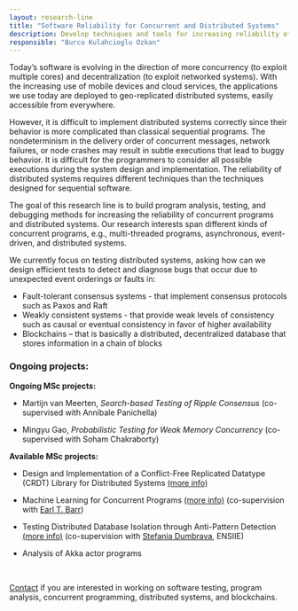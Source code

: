```yaml
---
layout: research-line
title: "Software Reliability for Concurrent and Distributed Systems"
description: Develop techniques and tools for increasing reliability of concurrent and distributed systems.
responsible: "Burcu Kulahcioglu Ozkan"
---
```


Today’s software is evolving in the direction of more concurrency (to exploit multiple cores) and decentralization (to exploit networked systems). With the increasing use of mobile devices and cloud services, the applications we use today are deployed to geo-replicated distributed systems, easily accessible from everywhere.

However, it is difficult to implement distributed systems correctly since their behavior is more complicated than classical sequential programs. The nondeterminism in the delivery order of concurrent messages, network failures, or node crashes may result in subtle executions that lead to buggy behavior. It is difficult for the programmers to consider all possible executions during the system design and implementation. The reliability of distributed systems requires different techniques than the techniques designed for sequential software. 

The goal of this research line is to build program analysis, testing, and debugging methods for increasing the reliability of concurrent programs and distributed systems. Our research interests span different kinds of concurrent programs, e.g., multi-threaded programs, asynchronous, event-driven, and distributed systems. 

We currently focus on testing distributed systems, asking how can we design efficient tests to detect and diagnose bugs that occur due to unexpected event orderings or  faults in:

* Fault-tolerant consensus systems - that implement consensus protocols such as Paxos and Raft
* Weakly consistent systems - that provide weak levels of consistency such as causal or eventual consistency in favor of higher availability
* Blockchains – that is basically a distributed, decentralized database that stores information in a chain of blocks 


### Ongoing projects:

<!-- <span style="color:#00A6D6">**[Open PhD position, application deadline: December 17th, 2021]**</span> We're looking for a motivated PhD student to work on testing fault-tolerance of distributed systems. 
You can find more information [on the application site](https://www.tudelft.nl/over-tu-delft/werken-bij-tu-delft/vacatures/details?jobId=4663)!  -->

**Ongoing MSc projects:** 

- Martijn van Meerten, *Search-based Testing of Ripple Consensus* (co-supervised with Annibale Panichella)

- Mingyu Gao, *Probabilistic Testing for Weak Memory Concurrency* (co-supervised with Soham Chakraborty)

**Available MSc projects:** 


<!--- [Probabilistic Testing for Weak Memory Concurrency](https://pl.ewi.tudelft.nl/master-projects/master/2021/06/07/Probabilistic-Testing-Weak-Memory-Concurrency/) (co-supervised with [Soham Chakraborty](https://www.st.ewi.tudelft.nl/sschakraborty/))-->

<!-- [Controlled Crash-recovery Testing of Distributed Systems](https://projectforum.tudelft.nl/admin/thesis_projects/161) -->

- Design and Implementation of a Conflict-Free Replicated Datatype (CRDT) Library for Distributed Systems [(more info)](https://projectforum.tudelft.nl/admin/thesis_projects/157)

- Machine Learning for Concurrent Programs [(more info)](https://projectforum.tudelft.nl/admin/thesis_projects/206) (co-supervision with [Earl T. Barr](https://earlbarr.com/))

- Testing Distributed Database Isolation through Anti-Pattern Detection [(more info)](https://projectforum.tudelft.nl/admin/thesis_projects/208) (co-supervision with [Stefania Dumbrava](https://web4.ensiie.fr/~stefania.dumbrava/), ENSIIE)

- Analysis of Akka actor programs <!-- [(more info)](XXX)-->


&nbsp;

[Contact](mailto:b.ozkan@tudelft.nl) if you are interested in working on software testing, program analysis, concurrent programming, distributed systems, and blockchains.

<!--
The research is related to the work in the [CI4SE]({% link _researchlines/ci4se.md %}), [Software Engineering for Fintech](https://se.ewi.tudelft.nl/research-lines/se-for-fintech/), and [Software Quality](https://se.ewi.tudelft.nl/research-lines/software-quality/) research lines. -->


